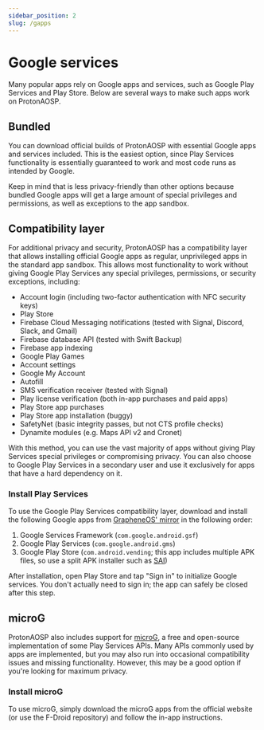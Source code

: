 ```yaml
---
sidebar_position: 2
slug: /gapps
---
```


# Google services

Many popular apps rely on Google apps and services, such as Google Play Services and Play Store. Below are several ways to make such apps work on ProtonAOSP.

## Bundled

You can download official builds of ProtonAOSP with essential Google apps and services included. This is the easiest option, since Play Services functionality is essentially guaranteed to work and most code runs as intended by Google.

Keep in mind that is less privacy-friendly than other options because bundled Google apps will get a large amount of special privileges and permissions, as well as exceptions to the app sandbox.

## Compatibility layer

For additional privacy and security, ProtonAOSP has a compatibility layer that allows installing official Google apps as regular, unprivileged apps in the standard app sandbox. This allows most functionality to work without giving Google Play Services any special privileges, permissions, or security exceptions, including:

- Account login (including two-factor authentication with NFC security keys)
- Play Store
- Firebase Cloud Messaging notifications (tested with Signal, Discord, Slack, and Gmail)
- Firebase database API (tested with Swift Backup)
- Firebase app indexing
- Google Play Games
- Account settings
- Google My Account
- Autofill
- SMS verification receiver (tested with Signal)
- Play license verification (both in-app purchases and paid apps)
- Play Store app purchases
- Play Store app installation (buggy)
- SafetyNet (basic integrity passes, but not CTS profile checks)
- Dynamite modules (e.g. Maps API v2 and Cronet)

With this method, you can use the vast majority of apps without giving Play Services special privileges or compromising privacy. You can also choose to Google Play Services in a secondary user and use it exclusively for apps that have a hard dependency on it.

### Install Play Services

To use the Google Play Services compatibility layer, download and install the following Google apps from [GrapheneOS' mirror](https://apps.grapheneos.org/packages/) in the following order:

1. Google Services Framework (`com.google.android.gsf`)
2. Google Play Services (`com.google.android.gms`)
3. Google Play Store (`com.android.vending`; this app includes multiple APK files, so use a split APK installer such as [SAI](https://github.com/Aefyr/SAI/releases/tag/4.5))

After installation, open Play Store and tap "Sign in" to initialize Google services. You don't actually need to sign in; the app can safely be closed after this step.

## microG

ProtonAOSP also includes support for [microG](https://microg.org/), a free and open-source implementation of some Play Services APIs. Many APIs commonly used by apps are implemented, but you may also run into occasional compatibility issues and missing functionality. However, this may be a good option if you're looking for maximum privacy.

### Install microG

To use microG, simply download the microG apps from the official website (or use the F-Droid repository) and follow the in-app instructions.
